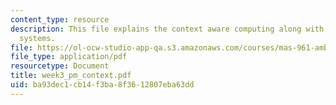 ```yaml
---
content_type: resource
description: This file explains the context aware computing along with context aware
  systems.
file: https://ol-ocw-studio-app-qa.s3.amazonaws.com/courses/mas-961-ambient-intelligence-spring-2005/ba93dec1cb14f3ba8f3612807eba63dd_week3_pm_context.pdf
file_type: application/pdf
resourcetype: Document
title: week3_pm_context.pdf
uid: ba93dec1-cb14-f3ba-8f36-12807eba63dd
---
```


